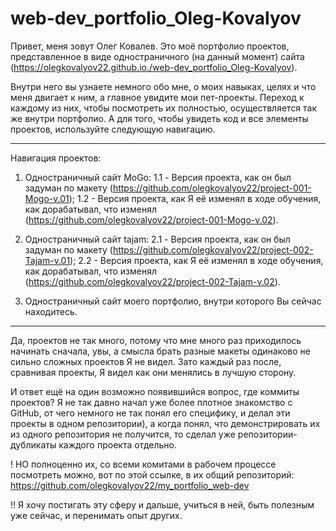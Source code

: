 # web-dev_portfolio_Oleg-Kovalyov

Привет, меня зовут Олег Ковалев.
Это моё портфолио проектов, представленное в виде одностраничного (на данный момент) сайта (https://olegkovalyov22.github.io./web-dev_portfolio_Oleg-Kovalyov).

Внутри него вы узнаете немного обо мне, о моих навыках, целях и что меня двигает к ним, а главное увидите мои пет-проекты. Переход к каждому из них, чтобы посмотреть их полностью, осуществляется так же внутри портфолио. А для того, чтобы увидеть код и все элементы проектов, используйте следующую навигацию.

_ _ _ _ _ _ _ _ _ _ _ _ _ _ _ _ _ _ _ _ _ _ _ _ _ _ _ _ _ _ _ _ _ _ _ _ _ _ _ _ _ _ _ _ _ _
Навигация проектов:

1. Одностраничный сайт MoGo:
    1.1 - Версия проекта, как он был задуман по макету
        (https://github.com/olegkovalyov22/project-001-Mogo-v.01);
    1.2 - Версия проекта, как Я её изменял в ходе обучения, как дорабатывал, что изменял
        (https://github.com/olegkovalyov22/project-001-Mogo-v.02).
 

2. Одностраничный сайт tajam:
    2.1 - Версия проекта, как он был задуман по макету
        (https://github.com/olegkovalyov22/project-002-Tajam-v.01);
    2.2 - Версия проекта, как Я её изменял в ходе обучения, как дорабатывал, что изменял
        (https://github.com/olegkovalyov22/project-002-Tajam-v.02).

3. Одностраничный сайт моего портфолио, внутри которого Вы сейчас находитесь.
_ _ _ _ _ _ _ _ _ _ _ _ _ _ _ _ _ _ _ _ _ _ _ _ _ _ _ _ _ _ _ _ _ _ _ _ _ _ _ _ _ _ _ _ _ _

Да, проектов не так много, потому что мне много раз приходилось начинать сначала, увы, а смысла брать разные макеты одинаково не сильно сложных проектов Я не видел. Зато каждый раз после, сравнивая проекты, Я видел как они менялись в лучшую сторону.


И ответ ещё на один возможно появившийся вопрос, где коммиты проектов?
Я не так давно начал уже более плотное знакомство с GitHub, от чего немного не так понял его специфику, и делал эти проекты в одном репозитории), а когда понял, что демонстрировать их из одного репозитория не получится, то сделал уже репозитории-дубликаты каждого проекта отдельно.

! НО полноценно их, со всеми комитами в рабочем процессе посмотреть можно, вот по этой ссылке, в их общий репозиторий: https://github.com/olegkovalyov22/my_portfolio_web-dev


!! Я хочу постигать эту сферу и дальше, учиться в ней, быть полезным уже сейчас, и перенимать опыт других.